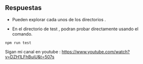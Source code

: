## Respuestas

- Pueden explorar cada unos de los directorios .

- En el directorio de test , podran probar directamente usando
el comando.

``` npm run test ```

Sigan mi canal en youtube : https://www.youtube.com/watch?v=DZH1LFhBuiU&t=507s 
